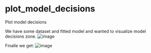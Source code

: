 # plot_model_decisions
Plot model decisions

We have some dataset and fitted model and wanted to visualize model decisions zone.
![image](https://user-images.githubusercontent.com/29779398/115141589-e3cd4400-a045-11eb-99fa-7621de1a2eb4.png)

Finalle we get:
![image](https://user-images.githubusercontent.com/29779398/115141602-f34c8d00-a045-11eb-9175-6b6d18de070a.png)
